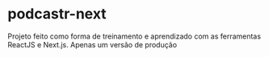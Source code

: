 # podcastr-next
Projeto feito como forma de treinamento e aprendizado com as ferramentas ReactJS e Next.js. Apenas um versão de produção
